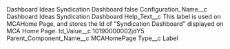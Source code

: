 <?xml version="1.0" encoding="UTF-8"?>
<CustomMetadata xmlns="http://soap.sforce.com/2006/04/metadata" xmlns:xsi="http://www.w3.org/2001/XMLSchema-instance" xmlns:xsd="http://www.w3.org/2001/XMLSchema">
    <label>Dashboard Ideas Syndication Dashboard</label>
    <protected>false</protected>
    <values>
        <field>Configuration_Name__c</field>
        <value xsi:type="xsd:string">Dashboard Ideas Syndication Dashboard</value>
    </values>
    <values>
        <field>Help_Text__c</field>
        <value xsi:type="xsd:string">This label is used on MCAHome Page, and stores the Id of &quot;Syndication Dashboard&quot; displayed on MCA Home Page.</value>
    </values>
    <values>
        <field>Id_Value__c</field>
        <value xsi:type="xsd:string">10190000002jdY5</value>
    </values>
    <values>
        <field>Parent_Component_Name__c</field>
        <value xsi:type="xsd:string">MCAHomePage</value>
    </values>
    <values>
        <field>Type__c</field>
        <value xsi:type="xsd:string">Label</value>
    </values>
</CustomMetadata>
